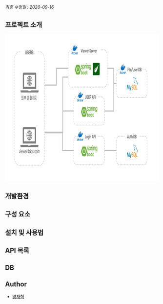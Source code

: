 
###### 최종 수정일 : 2020-09-16

## 프로젝트 소개

<img src="img/Architecture0916.png" width="640px" height="480px">

## 개발환경

## 구성 요소

## 설치 및 사용법

## API 목록

## DB

## Author

* [양재혁](https://github.com/yangjae33)

